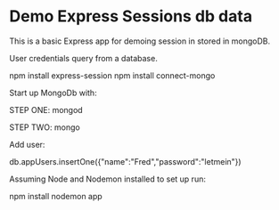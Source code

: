 # Demo Express Sessions db data

This is a basic Express app for demoing session in stored in mongoDB.

User credentials query from a database.

npm install express-session
npm install connect-mongo

Start up MongoDb with:

STEP ONE:
mongod

STEP TWO:
mongo

Add user:

db.appUsers.insertOne({"name":"Fred","password":"letmein"})

Assuming Node and Nodemon installed to set up run:

npm install
nodemon app
